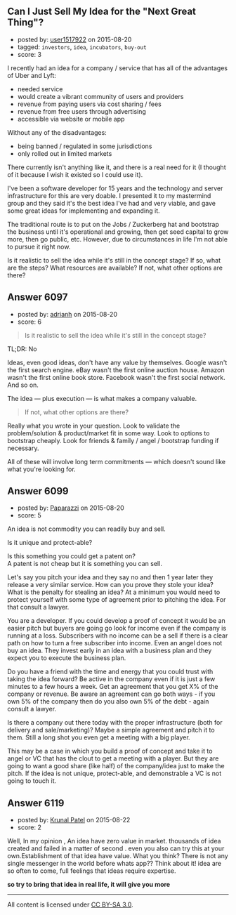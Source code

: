 ## Can I Just Sell My Idea for the "Next Great Thing"?

- posted by: [user1517922](https://stackexchange.com/users/1646452/user1517922) on 2015-08-20
- tagged: `investors`, `idea`, `incubators`, `buy-out`
- score: 3

I recently had an idea for a company / service that has all of the advantages of Uber and Lyft:

- needed service
- would create a vibrant community of users and providers
- revenue from paying users via cost sharing / fees
- revenue from free users through advertising
- accessible via website or mobile app

Without any of the disadvantages:

- being banned / regulated in some jurisdictions
- only rolled out in limited markets

There currently isn't anything like it, and there is a real need for it (I thought of it because I wish it existed so I could use it).

I've been a software developer for 15 years and the technology and server infrastructure for this are very doable. I presented it to my mastermind group and they said it's the best idea I've had and very viable, and gave some great ideas for implementing and expanding it.

The traditional route is to put on the Jobs / Zuckerberg hat and bootstrap the business until it's operational and growing, then get seed capital to grow more, then go public, etc. However, due to circumstances in life I'm not able to pursue it right now.

Is it realistic to sell the idea while it's still in the concept stage?
If so, what are the steps?  What resources are available?
If not, what other options are there?


## Answer 6097

- posted by: [adrianh](https://stackexchange.com/users/7553/adrianh) on 2015-08-20
- score: 6

> Is it realistic to sell the idea while it's still in the concept stage?

TL;DR: No

Ideas, even good ideas, don't have any value by themselves. Google wasn't the first search engine. eBay wasn't the first online auction house. Amazon wasn't the first online book store. Facebook wasn't the first social network. And so on.

The idea — plus execution — is what makes a company valuable. 

> If not, what other options are there?

Really what you wrote in your question. Look to validate the problem/solution & product/market fit in some way. Look to options to bootstrap cheaply. Look for friends & family / angel / bootstrap funding if necessary.

All of these will involve long term commitments — which doesn't sound like what you're looking for.




## Answer 6099

- posted by: [Paparazzi](https://stackexchange.com/users/300272/paparazzi) on 2015-08-20
- score: 5

An idea is not commodity you can readily buy and sell.  

Is it unique and protect-able?

Is this something you could get a patent on?    
A patent is not cheap but it is something you can sell.   

Let's say you pitch your idea and they say no and then 1 year later they release a very similar service.  How can you prove they stole your idea?  What is the penalty for stealing an idea?  At a minimum you would need to protect yourself with some type of agreement prior to pitching the idea.  For that consult a lawyer.

You are a developer. If you could develop a proof of concept it would be an easier pitch but buyers are going go look for income even if the company is running at a loss. Subscribers with no income can be a sell if there is a clear path on how to turn a free subscriber into income. Even an angel does not buy an idea. They invest early in an idea with a business plan and they expect you to execute the business plan.

Do you have a friend with the time and energy that you could trust with taking the idea forward?  Be active in the company even if it is just a few minutes to a few hours a week.  Get an agreement that you get X% of the company or revenue.  Be aware an agreement can go both ways - if you own 5% of the company then do you also own 5% of the debt - again consult a lawyer.

Is there a company out there today with the proper infrastructure (both for delivery and sale/marketing)?  Maybe a simple agreement and pitch it to them.  Still a long shot you even get a meeting with a big player.  

This may be a case in which you build a proof of concept and take it to angel or VC that has the clout to get a meeting with a player.  But they are going to want a good share (like half) of the company/idea just to make the pitch.  If the idea is not unique, protect-able, and demonstrable a VC is not going to touch it.



## Answer 6119

- posted by: [Krunal Patel](https://stackexchange.com/users/6805634/krunal-patel) on 2015-08-22
- score: 2

Well, In my opinion , An idea have zero value in market. thousands of idea created and failed in a matter of second . even you also can try this at your own.Establishment of that idea have value. What you think? There is not any single messenger in the world before whats app?? Think about it!
 idea are so often to come, full feelings that ideas require expertise.

**so try to bring that idea in real life, it will give you more**



---

All content is licensed under [CC BY-SA 3.0](https://creativecommons.org/licenses/by-sa/3.0/).
